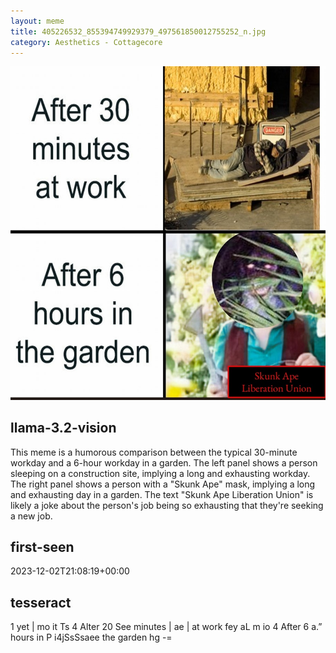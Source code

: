 ```yaml
---
layout: meme
title: 405226532_855394749929379_497561850012755252_n.jpg
category: Aesthetics - Cottagecore
---
```


<div markdown="0"><a href="405226532_855394749929379_497561850012755252_n.jpg"><img class="photo" src="405226532_855394749929379_497561850012755252_n.jpg" /></a>

<h2>llama-3.2-vision</h2>
<p title="Llama-3.2-11B is a really good model that probably gets the visual details right but doesn't understand literary or media references, and often fails to accurately represent the physical arrangement of objects and the implied relationships between the objects.">This meme is a humorous comparison between the typical 30-minute workday and a 6-hour workday in a garden. The left panel shows a person sleeping on a construction site, implying a long and exhausting workday. The right panel shows a person with a &quot;Skunk Ape&quot; mask, implying a long and exhausting day in a garden. The text &quot;Skunk Ape Liberation Union&quot; is likely a joke about the person&#x27;s job being so exhausting that they&#x27;re seeking a new job.</p>

<h2>first-seen</h2>
<p title="Because Git doesn't preserve file modification times, this metadata file contains the file's modification time when it was added to the library.">2023-12-02T21:08:19+00:00</p>

<h2>tesseract</h2>
<p title="Tesseract is often terrible and just gives a lot of nonsense characters, but it used to be the state of the art, and usually it is better at correctly representing text than llama-3.2-vision-11b.">1 yet | mo it Ts 4 Alter 20 See minutes | ae | at work fey aL m io 4 After 6 a.” hours in P i4jSsSsaee the garden hg -=</p>

</div>

